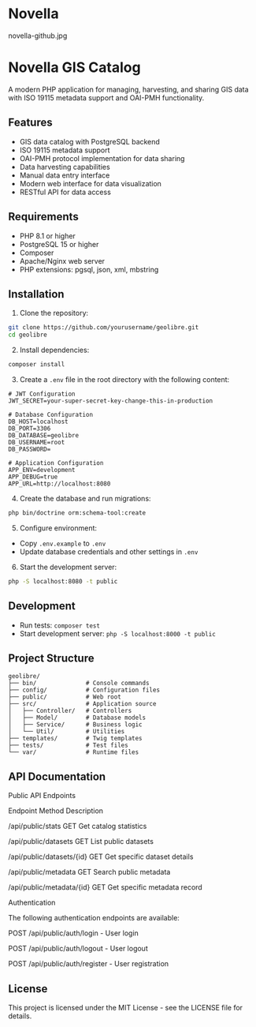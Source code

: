 # Novella

novella-github.jpg


# Novella GIS Catalog

A modern PHP application for managing, harvesting, and sharing GIS data with ISO 19115 metadata support and OAI-PMH functionality.

## Features

- GIS data catalog with PostgreSQL backend
- ISO 19115 metadata support
- OAI-PMH protocol implementation for data sharing
- Data harvesting capabilities
- Manual data entry interface
- Modern web interface for data visualization
- RESTful API for data access

## Requirements

- PHP 8.1 or higher
- PostgreSQL 15 or higher
- Composer
- Apache/Nginx web server
- PHP extensions: pgsql, json, xml, mbstring

## Installation

1. Clone the repository:
```bash
git clone https://github.com/yourusername/geolibre.git
cd geolibre
```

2. Install dependencies:
```bash
composer install
```

3. Create a `.env` file in the root directory with the following content:
```env
# JWT Configuration
JWT_SECRET=your-super-secret-key-change-this-in-production

# Database Configuration
DB_HOST=localhost
DB_PORT=3306
DB_DATABASE=geolibre
DB_USERNAME=root
DB_PASSWORD=

# Application Configuration
APP_ENV=development
APP_DEBUG=true
APP_URL=http://localhost:8080
```

4. Create the database and run migrations:
```bash
php bin/doctrine orm:schema-tool:create
```

5. Configure environment:
- Copy `.env.example` to `.env`
- Update database credentials and other settings in `.env`

6. Start the development server:
```bash
php -S localhost:8080 -t public
```

## Development

- Run tests: `composer test`
- Start development server: `php -S localhost:8000 -t public`

## Project Structure

```
geolibre/
├── bin/              # Console commands
├── config/           # Configuration files
├── public/           # Web root
├── src/              # Application source
│   ├── Controller/   # Controllers
│   ├── Model/        # Database models
│   ├── Service/      # Business logic
│   └── Util/         # Utilities
├── templates/        # Twig templates
├── tests/            # Test files
└── var/              # Runtime files
```

## API Documentation

Public API Endpoints

Endpoint	Method	Description

/api/public/stats	GET	Get catalog statistics

/api/public/datasets	GET	List public datasets

/api/public/datasets/{id}	GET	Get specific dataset details

/api/public/metadata	GET	Search public metadata

/api/public/metadata/{id}	GET	Get specific metadata record

Authentication

The following authentication endpoints are available:

POST /api/public/auth/login - User login

POST /api/public/auth/logout - User logout

POST /api/public/auth/register - User registration

## License

This project is licensed under the MIT License - see the LICENSE file for details. 
